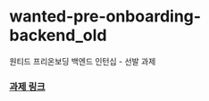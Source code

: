 # wanted-pre-onboarding-backend_old
원티드 프리온보딩 백엔드 인턴십 - 선발 과제

### [과제 링크](https://github.com/lordmyshepherd-edu/wanted-pre-onboardung-backend-selection-assignment#%EC%9B%90%ED%8B%B0%EB%93%9C-%ED%94%84%EB%A6%AC%EC%98%A8%EB%B3%B4%EB%94%A9-%EB%B0%B1%EC%97%94%EB%93%9C-%EC%9D%B8%ED%84%B4%EC%8B%AD---%EC%84%A0%EB%B0%9C-%EA%B3%BC%EC%A0%9C)